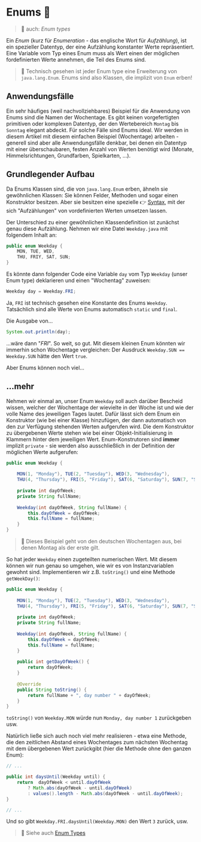 # Enums :abacus:<!-- omit in toc -->

> :speech_balloon: auch: _Enum types_

Ein _Enum_ (kurz für _Enumeration_ - das englische Wort für _Aufzählung_), ist ein spezieller Datentyp, der eine Aufzählung konstanter Werte repräsentiert. Eine Variable vom Typ eines Enum muss als Wert einen der möglichen fordefinierten Werte annehmen, die Teil des Enums sind.

> :speech_balloon: Technisch gesehen ist jeder Enum type eine Erweiterung von `java.lang.Enum`. Enums sind also Klassen, die implizit von `Enum` erben!

## Anwendungsfälle

Ein sehr häufiges (weil nachvollziehbares) Beispiel für die Anwendung von Enums sind die Namen der Wochentage. Es gibt keinen vorgefertigten primitiven oder komplexen Datentyp, der den Wertebereich `Montag` bis `Sonntag` elegant abdeckt. Für solche Fälle sind Enums ideal. Wir werden in diesem Artikel mit diesem einfachen Beispiel (Wochentage) arbeiten - generell sind aber alle Anwendungsfälle denkbar, bei denen ein Datentyp mit einer überschaubaren, festen Anzahl von Werten benötigt wird (Monate, Himmelsrichtungen, Grundfarben, Spielkarten, ...).


## Grundlegender Aufbau

Da Enums Klassen sind, die von `java.lang.Enum` erben, ähneln sie gewöhnlichen Klassen: Sie können Felder, Methoden und sogar einen Konstruktor besitzen. Aber sie besitzen eine spezielle :point_right: [Syntax](../Glossar.md#syntax), mit der sich "Aufzählungen" von vordefinierten Werten umsetzen lassen.

Der Unterschied zu einer gewöhnlichen Klassendefinition ist zunächst genau diese Aufzählung. Nehmen wir eine Datei `Weekday.java` mit folgendem Inhalt an:

```java
public enum Weekday {
	MON, TUE, WED,
	THU, FRIY, SAT, SUN;
}
```

Es könnte dann folgender Code eine Variable `day` vom Typ `Weekday` (unser Enum type) deklarieren und einen "Wochentag" zuweisen:

```java
Weekday day = Weekday.FRI;
```

Ja, `FRI` ist technisch gesehen eine Konstante des Enums `Weekday`. Tatsächlich sind alle Werte von Enums automatisch `static` und `final`.

Die Ausgabe von...

```java
System.out.println(day);
```

...wäre dann "_FRI_". So weit, so gut. Mit diesem kleinen Enum könnten wir immerhin schon Wochentage vergleichen: Der Ausdruck `Weekday.SUN == Weekday.SUN` hätte den Wert `true`.

Aber Enums können noch viel...


## ...mehr

Nehmen wir einmal an, unser Enum `Weekday` soll auch darüber Bescheid wissen, welcher der Wochentage der wievielte in der Woche ist und wie der volle Name des jeweiligen Tages lautet. Dafür lässt sich dem Enum ein Konstruktor (wie bei einer Klasse) hinzufügen, der dann automatisch von den zur Verfügung stehenden Werten aufgerufen wird. Die dem Konstruktor zu übergebenen Werte stehen wie bei einer Objekt-Initialisierung in Klammern hinter dem jeweiligen Wert. Enum-Konstrutoren sind **immer** implizit `private` - sie werden also ausschließlich in der Definition der möglichen Werte aufgerufen:

```java
public enum Weekday {
	
	MON(1, "Monday"), TUE(2, "Tuesday"), WED(3, "Wednesday"),
	THU(4, "Thursday"), FRI(5, "Friday"), SAT(6, "Saturday"), SUN(7, "Sunday");
	
	private int dayOfWeek;
	private String fullName;
	
	Weekday(int dayOfWeek, String fullName) {
		this.dayOfWeek = dayOfWeek;
		this.fullName = fullName;
	}
}
```

> :speech_balloon: Dieses Beispiel geht von den deutschen Wochentagen aus, bei denen Montag als der erste gilt.

So hat jeder `Weekday` einen zugeteilten numerischen Wert. Mit diesem können wir nun genau so umgehen, wie wir es von Instanzvariablen gewohnt sind. Implementieren wir z.B. `toString()` und eine Methode `getWeekDay()`:

```java
public enum Weekday {
	
	MON(1, "Monday"), TUE(2, "Tuesday"), WED(3, "Wednesday"),
	THU(4, "Thursday"), FRI(5, "Friday"), SAT(6, "Saturday"), SUN(7, "Sunday");
	
	private int dayOfWeek;
	private String fullName;
	
	Weekday(int dayOfWeek, String fullName) {
		this.dayOfWeek = dayOfWeek;
		this.fullName = fullName;
	}
	
	public int getDayOfWeek() {
		return dayOfWeek;
	}
	
	@Override
	public String toString() {
		return fullName + ", day number " + dayOfWeek;
	}
}
```

`toString()` von `Weekday.MON` würde nun `Monday, day number 1` zurückgeben usw.

Natürlich ließe sich auch noch viel mehr realisieren - etwa eine Methode, die den zeitlichen Abstand eines Wochentages zum nächsten Wochentag mit dem übergebenen Wert zurückgibt (hier die Methode ohne den ganzen Enum):

```java
// ...

public int daysUntil(Weekday until) {
    return  dayOfWeek < until.dayOfWeek
        ? Math.abs(dayOfWeek - until.dayOfWeek)
        : values().length - Math.abs(dayOfWeek - until.dayOfWeek);
}

// ...
```

Und so gibt `Weekday.FRI.daysUntil(Weekday.MON)` den Wert `3` zurück, usw.



> :link: Siehe auch [Enum Types](https://docs.oracle.com/javase/tutorial/java/javaOO/enum.html)